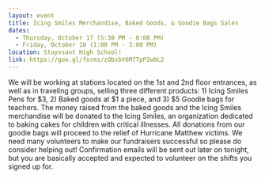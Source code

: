 ```yaml
---
layout: event
title: Icing Smiles Merchandise, Baked Goods, & Goodie Bags Sales
dates:
  - Thursday, October 17 (5:30 PM - 8:00 PM)
  - Friday, October 18 (1:00 PM - 3:00 PM)
location: Stuyvsant High School!
link: https://goo.gl/forms/zObsbV6M7TpP2w0L2
---
```

We will be working at stations located on the 1st and 2nd floor entrances, as well as in traveling groups, selling three different products: 1) Icing Smiles Pens for $3, 2) Baked goods at $1 a piece, and 3) $5 Goodie bags for teachers. The money raised from the baked goods and the Icing Smiles merchandise will be donated to the Icing Smiles, an organization dedicated to baking cakes for children with critical illnesses. All donations from our goodie bags will proceed to the relief of Hurricane Matthew victims. We need many volunteers to make our fundraisers successful so please do consider helping out! Confirmation emails will be sent out later on tonight, but you are basically accepted and expected to volunteer on the shifts you signed up for. 